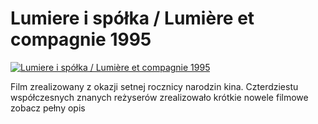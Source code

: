 Lumiere i spółka / Lumière et compagnie 1995 
=============
[![Lumiere i spółka / Lumière et compagnie 1995 ](http://vidos.pl/images/player.gif)](http://vidos.pl/lumiere-i-spolka-lumire-et-compagnie-1995)

 Film zrealizowany z okazji setnej rocznicy narodzin kina. Czterdziestu współczesnych znanych reżyserów zrealizowało krótkie nowele filmowe zobacz pełny opis
